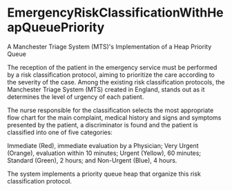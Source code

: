 # EmergencyRiskClassificationWithHeapQueuePriority
A Manchester Triage System (MTS)'s Implementation of a Heap Priority Queue

The reception of the patient in the emergency service must be performed by a risk classification protocol,
aiming to prioritize the care according to the severity of the case. Among the existing risk classification protocols,
the Manchester Triage System (MTS) created in England, stands out as it determines the level of urgency of each patient.

The nurse responsible for the classification selects the most appropriate flow chart for the main complaint,
medical history and signs and symptoms presented by the patient,
a discriminator is found and the patient is classified into one of five categories: 

Immediate (Red), immediate evaluation by a Physician;
Very Urgent (Orange), evaluation within 10 minutes;
Urgent (Yellow), 60 minutes;
Standard (Green), 2 hours;
and Non-Urgent (Blue), 4 hours.

The system implements a priority queue heap that organize this risk classification protocol.

